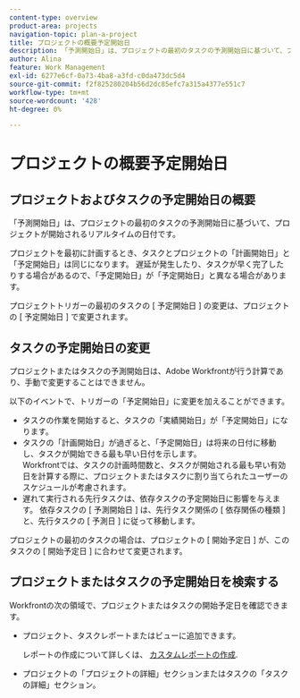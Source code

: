 ```yaml
---
content-type: overview
product-area: projects
navigation-topic: plan-a-project
title: プロジェクトの概要予定開始日
description: 「予測開始日」は、プロジェクトの最初のタスクの予測開始日に基づいて、プロジェクトが開始されるリアルタイムの日付です。
author: Alina
feature: Work Management
exl-id: 6277e6cf-0a73-4ba8-a3fd-c0da473dc5d4
source-git-commit: f2f825280204b56d2dc85efc7a315a4377e551c7
workflow-type: tm+mt
source-wordcount: '428'
ht-degree: 0%

---
```


# プロジェクトの概要予定開始日

## プロジェクトおよびタスクの予定開始日の概要

「予測開始日」は、プロジェクトの最初のタスクの予測開始日に基づいて、プロジェクトが開始されるリアルタイムの日付です。 

プロジェクトを最初に計画するとき、タスクとプロジェクトの「計画開始日」と「予定開始日」は同じになります。 遅延が発生したり、タスクが早く完了したりする場合があるので、「予定開始日」が「予定開始日」と異なる場合があります。 

プロジェクトトリガーの最初のタスクの [ 予定開始日 ] の変更は、プロジェクトの [ 予定開始日 ] で変更されます。 

## タスクの予定開始日の変更

プロジェクトまたはタスクの予測開始日は、Adobe Workfrontが行う計算であり、手動で変更することはできません。 

以下のイベントで、トリガーの「予定開始日」に変更を加えることができます。

* タスクの作業を開始すると、タスクの「実績開始日」が「予定開始日」になります。
* タスクの「計画開始日」が過ぎると、「予定開始日」は将来の日付に移動し、タスクが開始できる最も早い日付を示します。\
   Workfrontでは、タスクの計画時間数と、タスクが開始される最も早い有効日を計算する際に、プロジェクトまたはタスクに割り当てられたユーザーのスケジュールが考慮されます。 
* 遅れて実行される先行タスクは、依存タスクの予定開始日に影響を与えます。 依存タスクの [ 予測開始日 ] は、先行タスク関係の [ 依存関係の種類 ] と、先行タスクの [ 予測日 ] に従って移動します。 

プロジェクトの最初のタスクの場合は、プロジェクトの [ 開始予定日 ] が、このタスクの [ 開始予定日 ] に合わせて変更されます。 

## プロジェクトまたはタスクの予定開始日を検索する

Workfrontの次の領域で、プロジェクトまたはタスクの開始予定日を確認できます。

* プロジェクト、タスクレポートまたはビューに追加できます。

   レポートの作成について詳しくは、 [カスタムレポートの作成](../../../reports-and-dashboards/reports/creating-and-managing-reports/create-custom-report.md).

* プロジェクトの「プロジェクトの詳細」セクションまたはタスクの「タスクの詳細」セクション。
